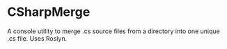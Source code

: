 # CSharpMerge
A console utility to merge .cs source files from a directory into one unique .cs file. Uses Roslyn.
